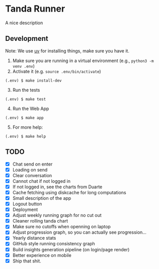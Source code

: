 # Tanda Runner

A nice description

## Development

Note: We use [uv](https://github.com/astral-sh/uv?tab=readme-ov-file#getting-started) for installing things, make sure you have it.

1. Make sure you are running in a virtual environment (e.g., `python3 -m venv .env`)
2. Activate it (e.g. `source .env/bin/activate`)

```shell
(.env) $ make install-dev
```

3. Run the tests

```shell
(.env) $ make test
```

4. Run the Web App

```shell
(.env) $ make app
```

5. For more help:
```shell
(.env) $ make help
```

## TODO 

- [x] Chat send on enter
- [x] Loading on send
- [x] Clear conversation
- [x] Cannot chat if not logged in 
- [x] If not logged in, see the charts from Duarte 
- [x] Cache fetching using diskcache for long computations
- [x] Small description of the app
- [x] Logout button
- [x] Deployment
- [x] Adjust weekly running graph for no cut out
- [x] Cleaner rolling tanda chart
- [x] Make sure no cutoffs when openning on laptop
- [x] Adjust progression graph, so you can actually see progression...
- [x] Yearly distance stats
- [x] GitHub style running consistency graph
- [x] Build insights generation pipeline (on login/page render)
- [x] Better experience on mobile
- [x] Ship that shit.
